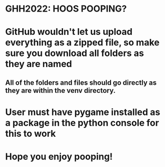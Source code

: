 # GHH2022: HOOS POOPING?
# GitHub wouldn't let us upload everything as a zipped file, so make sure you download all folders as they are named
## All of the folders and files should go directly as they are within the venv directory.
# User must have pygame installed as a package in the python console for this to work 
# Hope you enjoy pooping!
